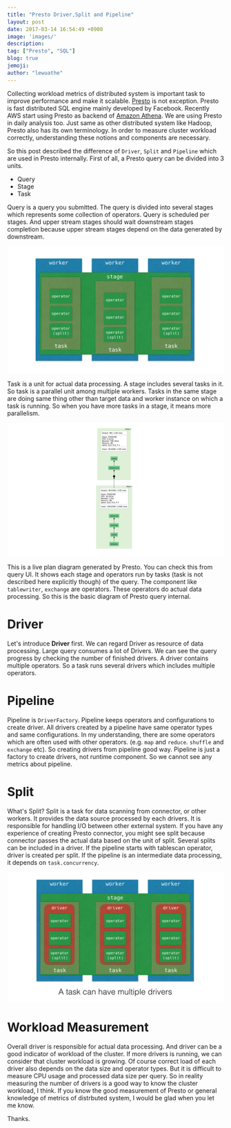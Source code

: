 ```yaml
---
title: "Presto Driver,Split and Pipeline"
layout: post
date: 2017-03-14 16:54:49 +0900
image: 'images/'
description:
tag: ["Presto", "SQL"]
blog: true
jemoji:
author: "lewuathe"
---
```


Collecting workload metrics of distributed system is important task to improve performance and make it scalable. [Presto](https://prestodb.io/) is not exception. Presto is fast distributed SQL engine mainly developed by Facebook. Recently AWS start using Presto as backend of [Amazon Athena](https://aws.amazon.com/athena/). We are using Presto in daily analysis too. Just same as other distributed system like Hadoop, Presto also has its own terminology. In order to measure cluster workload correctly, understanding these notions and components are necessary.

<!-- more -->

So this post described the difference of `Driver`, `Split` and `Pipeline` which are used in Presto internally.
First of all, a Presto query can be divided into 3 units.

- Query
- Stage
- Task

Query is a query you submitted. The query is divided into several stages which represents some collection of operators. Query is scheduled per stages. And upper stream stages should wait downstream stages completion because upper stream stages depend on the data generated by downstream.

![Query Overview](/images/posts/2017-03-14-presto-driver/query-overview.png)

Task is a unit for actual data processing. A stage includes several tasks in it. So task is a parallel unit among multiple workers. Tasks in the same stage are doing same thing other than target data and worker instance on which a task is running. So when you have more tasks in a stage, it means more parallelism.

![Query Overview](/images/posts/2017-03-14-presto-driver/live-plan.png)

This is a live plan diagram generated by Presto. You can check this from query UI. It shows each stage and operators run by tasks (task is not described here explicitly though) of the query. The component like `tablewriter`, `exchange` are operators. These operators do actual data processing. So this is the basic diagram of Presto query internal.

# Driver

Let's introduce **Driver** first. We can regard Driver as resource of data processing. Large query consumes a lot of Drivers. We can see the query progress by checking the number of finished drivers. A driver contains multiple operators. So a task runs several drivers which includes multiple operators.

# Pipeline

Pipeline is `DriverFactory`. Pipeline keeps operators and configurations to create driver. All drivers created by a pipeline have same operator types and same configurations. In my understanding, there are some operators which are often used with other operators. (e.g. `map` and `reduce`. `shuffle` and `exchange` etc). So creating drivers from pipeline good way. Pipeline is just a factory to create drivers, not runtime component. So we cannot see any metrics about pipeline.

# Split

What's Split? Split is a task for data scanning from connector, or other workers. It provides the data source processed by each drivers. It is responsible for handling I/O between other external system. If you have any experience of creating Presto connector, you might see split because connector passes the actual data based on the unit of split. Several splits can be included in a driver. If the pipeline starts with tablescan operator, driver is created per split. If the pipeline is an intermediate data processing, it depends on `task.concurrency`.

![Driver Diagram](/images/posts/2017-03-14-presto-driver/drivers-diagram.png)

# Workload Measurement

Overall driver is responsible for actual data processing. And driver can be a good indicator of workload of the cluster. If more drivers is running, we can consider that cluster workload is growing. Of course correct load of each driver also depends on the data size and operator types. But it is difficult to measure CPU usage and processed data size per query. So in reality measuring the number of drivers is a good way to know the cluster workload, I think. If you know the good measurement of Presto or general knowledge of metrics of distrbuted system, I would be glad when you let me know.

Thanks.
